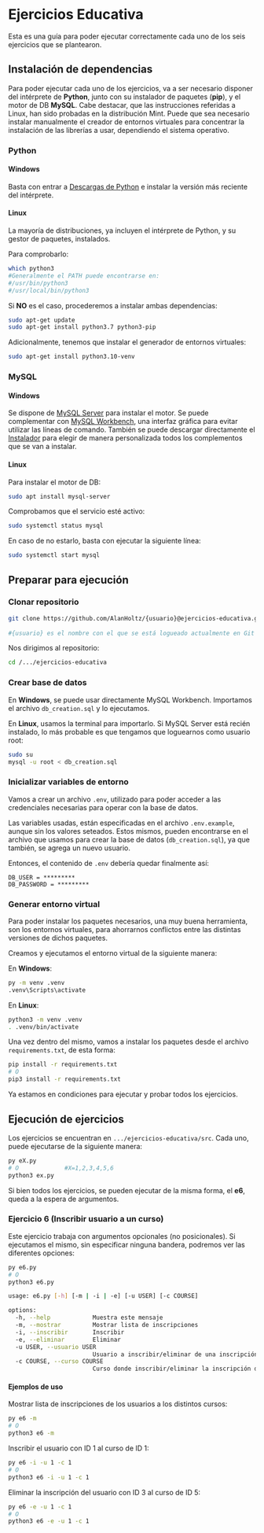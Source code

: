 # Ejercicios Educativa

Esta es una guía para poder ejecutar correctamente cada uno de los seis ejercicios que se plantearon.
  
## Instalación de dependencias

Para poder ejecutar cada uno de los ejercicios, va a ser necesario disponer del intérprete de **Python**, junto con su instalador de paquetes (**pip**), y el motor de DB **MySQL**. Cabe destacar, que las instrucciones referidas a Linux, han sido probadas en la distribución Mint. Puede que sea necesario instalar manualmente el creador de entornos virtuales para concentrar la instalación de las librerías a usar, dependiendo el sistema operativo.

### Python  

#### Windows

Basta con entrar a [Descargas de Python](https://www.python.org/downloads/windows/) e instalar la versión más reciente del intérprete.

#### Linux

La mayoría de distribuciones, ya incluyen el intérprete de Python, y su gestor de paquetes, instalados.

Para comprobarlo:

```bash
which python3
#Generalmente el PATH puede encontrarse en:
#/usr/bin/python3
#/usr/local/bin/python3
```

Si **NO** es el caso, procederemos a instalar ambas dependencias:

```bash
sudo apt-get update
sudo apt-get install python3.7 python3-pip
```

Adicionalmente, tenemos que instalar el generador de entornos virtuales:

```bash
sudo apt-get install python3.10-venv
```

### MySQL

#### Windows

Se dispone de [MySQL Server](https://dev.mysql.com/downloads/mysql/) para instalar el motor. Se puede complementar con [MySQL Workbench](https://dev.mysql.com/downloads/workbench/), una interfaz gráfica para evitar utilizar las líneas de comando. También se puede descargar directamente el [Instalador](https://dev.mysql.com/downloads/installer/) para elegir de manera personalizada todos los complementos que se van a instalar.

#### Linux

Para instalar el motor de DB:

```bash
sudo apt install mysql-server
```

Comprobamos que el servicio esté activo:

```bash
sudo systemctl status mysql
```

En caso de no estarlo, basta con ejecutar la siguiente línea:

```bash
sudo systemctl start mysql
```

## Preparar para ejecución  

### Clonar repositorio

```bash
git clone https://github.com/AlanHoltz/{usuario}@ejercicios-educativa.git
  
#{usuario} es el nombre con el que se está logueado actualmente en Git
```

Nos dirigimos al repositorio:

```bash
cd /.../ejercicios-educativa
```

### Crear base de datos

En **Windows**, se puede usar directamente MySQL Workbench. Importamos el archivo `db_creation.sql` y lo ejecutamos.

En **Linux**, usamos la terminal para importarlo. Si MySQL Server está recién instalado, lo más probable es que tengamos que loguearnos como usuario root:  

```bash
sudo su
mysql -u root < db_creation.sql
```

### Inicializar variables de entorno  

Vamos a crear un archivo `.env`, utilizado para poder acceder a las credenciales necesarias para operar con la base de datos.

Las variables usadas, están especificadas en el archivo `.env.example`, aunque sin los valores seteados. Estos mismos, pueden encontrarse en el archivo que usamos para crear la base de datos (`db_creation.sql`), ya que también, se agrega un nuevo usuario.

Entonces, el contenido de `.env` debería quedar finalmente así:

```
DB_USER = *********
DB_PASSWORD = *********
```

### Generar entorno virtual

Para poder instalar los paquetes necesarios, una muy buena herramienta, son los entornos virtuales, para ahorrarnos conflictos entre las distintas versiones de dichos paquetes.

Creamos y ejecutamos el entorno virtual de la siguiente manera:

En **Windows**:

```bash
py -m venv .venv
.venv\Scripts\activate
```

En **Linux**:

```bash
python3 -m venv .venv
. .venv/bin/activate
```

Una vez dentro del mismo, vamos a instalar los paquetes desde el archivo `requirements.txt`, de esta forma:

```bash
pip install -r requirements.txt
# O 
pip3 install -r requirements.txt
```

Ya estamos en condiciones para ejecutar y probar todos los ejercicios.

## Ejecución de ejercicios

Los ejercicios se encuentran en `.../ejercicios-educativa/src`. Cada uno, puede ejecutarse de la siguiente manera:

```bash
py eX.py
# O 			#X=1,2,3,4,5,6
python3 ex.py
```

Si bien todos los ejercicios, se pueden ejecutar de la misma forma, el **e6**, queda a la espera de argumentos.

### Ejercicio 6 (Inscribir usuario a un curso)

Este ejercicio trabaja con argumentos opcionales (no posicionales). Si ejecutamos el mismo, sin especificar ninguna bandera, podremos ver las diferentes opciones:

```bash
py e6.py
# O 
python3 e6.py
```

```bash
usage: e6.py [-h] [-m | -i | -e] [-u USER] [-c COURSE]

options:
  -h, --help            Muestra este mensaje
  -m, --mostrar         Mostrar lista de inscripciones
  -i, --inscribir       Inscribir
  -e, --eliminar        Eliminar
  -u USER, --usuario USER
                        Usuario a inscribir/eliminar de una inscripción
  -c COURSE, --curso COURSE
                        Curso donde inscribir/eliminar la inscripción del usuario
```

#### Ejemplos de uso

Mostrar lista de inscripciones de los usuarios a los distintos cursos:

```bash
py e6 -m
# O
python3 e6 -m
```
Inscribir el usuario con ID 1 al curso de ID 1:

```bash
py e6 -i -u 1 -c 1
# O
python3 e6 -i -u 1 -c 1
```

Eliminar la inscripción del usuario con ID 3 al curso de ID 5:

```bash
py e6 -e -u 1 -c 1
# O
python3 e6 -e -u 1 -c 1
```